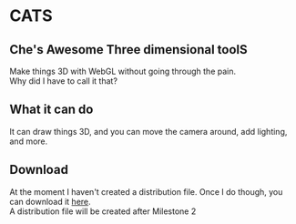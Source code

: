 # CATS
## Che's Awesome Three dimensional toolS
Make things 3D with WebGL without going through the pain.<br>
Why did I have to call it that?
## What it can do
It can draw things 3D, and you can move the camera around, add lighting, and more.

## Download
At the moment I haven't created a distribution file. Once I do though, you can download it [here](https://yuchestart.github.io/CATS). <br>
A distribution file will be created after Milestone 2
